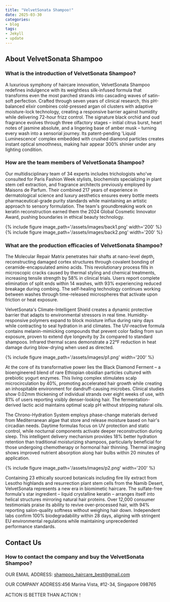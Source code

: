 ```yaml
---
title: "VelvetSonata Shampoo!"
date: 2025-03-30
categories:
- blog
tags:
- Jekyll
- update
---
```


## About VelvetSonata Shampoo

### What is the introduction of VelvetSonata Shampoo?
A luxurious symphony of haircare innovation, VelvetSonata Shampoo redefines indulgence with its weightless silk-infused formula that transforms even the most parched strands into cascading waves of satin-soft perfection. Crafted through seven years of clinical research, this pH-balanced elixir combines cold-pressed argan oil clusters with adaptive moisture-lock technology, creating a responsive barrier against humidity while delivering 72-hour frizz control. The signature black orchid and oud fragrance evolves through three olfactory stages – initial citrus burst, heart notes of jasmine absolute, and a lingering base of amber musk – turning every wash into a sensorial journey. Its patent-pending 'Liquid Luminescence' complex embedded with crushed diamond particles creates instant optical smoothness, making hair appear 300% shinier under any lighting condition.

### How are the team members of VelvetSonata Shampoo?
Our multidisciplinary team of 34 experts includes trichologists who've consulted for Paris Fashion Week stylists, biochemists specializing in plant stem cell extraction, and fragrance architects previously employed by Maisons de Parfum. Their combined 217 years of experience in dermatological science and luxury aesthetics ensures every bottle meets pharmaceutical-grade purity standards while maintaining an artistic approach to sensory formulation. The team's groundbreaking work on keratin reconstruction earned them the 2024 Global Cosmetic Innovator Award, pushing boundaries in ethical beauty technology.

{% include figure image_path='/assets/images/back1.png' width='200' %}
{% include figure image_path='/assets/images/back2.png' width='200' %}

### What are the production efficacies of VelvetSonata Shampoo?
The Molecular Repair Matrix penetrates hair shafts at nano-level depth, reconstructing damaged cortex structures through covalent bonding of ceramide-encapsulated amino acids. This revolutionary process fills in microscopic cracks caused by thermal styling and chemical treatments, increasing tensile strength by 58% in clinical trials. Users report complete elimination of split ends within 14 washes, with 93% experiencing reduced breakage during combing. The self-healing technology continues working between washes through time-released microspheres that activate upon friction or heat exposure.

VelvetSonata's Climate-Intelligent Shield creates a dynamic protective barrier that adapts to environmental stressors in real time. Humidity-responsive polymers expand to block moisture influx during rainy days while contracting to seal hydration in arid climates. The UV-reactive formula contains melanin-mimicking compounds that prevent color fading from sun exposure, proven to extend dye longevity by 3x compared to standard shampoos. Infrared thermal scans demonstrate a 22°F reduction in heat damage during blow-drying when used as directed.

{% include figure image_path='/assets/images/p1.png' width='200' %}

At the core of its transformative power lies the Black Diamond Ferment – a bioengineered blend of rare Ethiopian obsidian particles cultured with prebiotic yogurt enzymes. This living complex stimulates scalp microcirculation by 40%, promoting accelerated hair growth while creating an inhospitable environment for dandruff-causing microbes. Clinical studies show 0.02mm thickening of individual strands over eight weeks of use, with 81% of users reporting visibly denser-looking hair. The fermentation-derived lactic acid maintains optimal scalp pH without stripping natural oils.

The Chrono-Hydration System employs phase-change materials derived from Mediterranean algae that store and release moisture based on hair's circadian needs. Daytime formulas focus on UV protection and static control, while nocturnal components activate deeper reconstruction during sleep. This intelligent delivery mechanism provides 18% better hydration retention than traditional moisturizing shampoos, particularly beneficial for those undergoing chemotherapy or hormonal hair thinning. Thermal imaging shows improved nutrient absorption along hair bulbs within 20 minutes of application.

{% include figure image_path='/assets/images/p2.png' width='200' %}

Containing 23 ethically sourced botanicals including fire lily extract from Lesotho highlands and resurrection plant stem cells from the Namib Desert, VelvetSonata represents a new era in biomimetic haircare. The sulfate-free formula's star ingredient – liquid crystalline keratin – arranges itself into helical structures mirroring natural hair proteins. Over 12,000 consumer testimonials praise its ability to revive over-processed hair, with 94% reporting salon-quality softness without weighing hair down. Independent labs confirm 100% biodegradability within 28 days, aligning with stringent EU environmental regulations while maintaining unprecedented performance standards.

## Contact Us

### How to contact the company and buy the VelvetSonata Shampoo?

OUR EMAIL ADDRESS: shampoo_haircare_best@gmail.com

OUR COMPANY ADDRESS:456 Marina Vista, #12-34, Singapore 098765

ACTION IS BETTER THAN ACTION！
